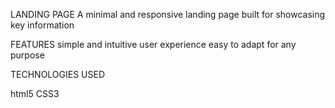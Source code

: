 LANDING PAGE
 A minimal and responsive landing page built for showcasing key information

 FEATURES
 simple and intuitive user experience
 easy to adapt for any purpose

 TECHNOLOGIES USED

 html5
 CSS3
 
